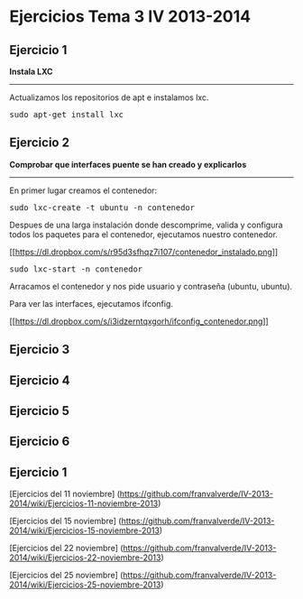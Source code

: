 Ejercicios Tema 3 IV 2013-2014
==============================
Ejercicio 1
-----------
<strong>Instala LXC</strong>
<hr>
Actualizamos los repositorios de apt e instalamos lxc. 
<pre>
sudo apt-get install lxc
</pre>

Ejercicio 2
-----------
<strong>Comprobar que interfaces puente se han creado y explicarlos</strong>
<hr>
En primer lugar creamos el contenedor:
<pre>
sudo lxc-create -t ubuntu -n contenedor
</pre>
Despues de una larga instalación donde descomprime, valida y configura todos los paquetes para el contenedor, ejecutamos nuestro contenedor.

[[https://dl.dropbox.com/s/r95d3sfhqz7i107/contenedor_instalado.png]]

<pre>
sudo lxc-start -n contenedor
</pre>

Arracamos el contenedor y nos pide usuario y contraseña (ubuntu, ubuntu).

Para ver las interfaces, ejecutamos ifconfig.

[[https://dl.dropbox.com/s/i3idzerntqxgorh/ifconfig_contenedor.png]]


Ejercicio 3
-----------



Ejercicio 4
-----------



Ejercicio 5
-----------



Ejercicio 6
-----------


Ejercicio 1
-----------


[Ejercicios del 11 noviembre] (https://github.com/franvalverde/IV-2013-2014/wiki/Ejercicios-11-noviembre-2013)

[Ejercicios del 15 noviembre] (https://github.com/franvalverde/IV-2013-2014/wiki/Ejercicios-15-noviembre-2013)

[Ejercicios del 22 noviembre] (https://github.com/franvalverde/IV-2013-2014/wiki/Ejercicios-22-noviembre-2013)

[Ejercicios del 25 noviembre] (https://github.com/franvalverde/IV-2013-2014/wiki/Ejercicios-25-noviembre-2013)
